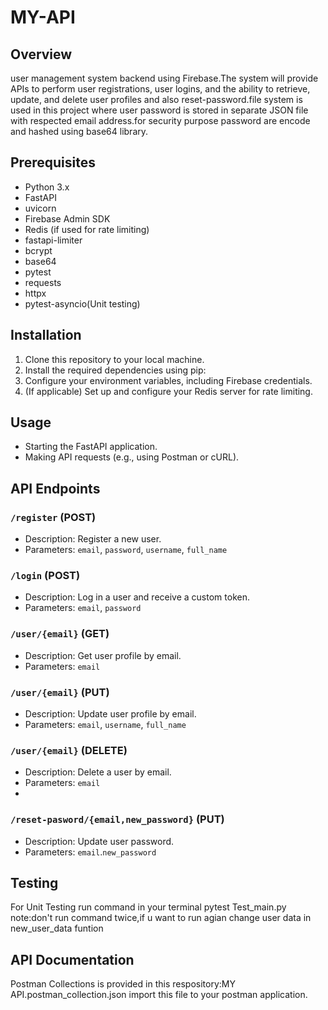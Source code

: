 # MY-API
## Overview

user management system backend using Firebase.The system will provide
APIs to perform user registrations, user logins, and the ability to retrieve, update, and delete
user profiles and also reset-password.file system is used in this project where user password is stored in 
separate JSON file with respected email address.for security purpose password are encode and hashed using 
base64 library.

## Prerequisites

- Python 3.x
- FastAPI
- uvicorn
- Firebase Admin SDK
- Redis (if used for rate limiting)
-  fastapi-limiter
- bcrypt
- base64
- pytest
- requests
- httpx
- pytest-asyncio(Unit testing)

## Installation

1. Clone this repository to your local machine.
2. Install the required dependencies using pip:
3. Configure your environment variables, including Firebase credentials.
4. (If applicable) Set up and configure your Redis server for rate limiting.

## Usage

- Starting the FastAPI application.
- Making API requests (e.g., using Postman or cURL).

## API Endpoints

### `/register` (POST)

- Description: Register a new user.
- Parameters: `email`, `password`, `username`, `full_name`

### `/login` (POST)

- Description: Log in a user and receive a custom token.
- Parameters: `email`, `password`

### `/user/{email}` (GET)

- Description: Get user profile by email.
- Parameters: `email`

### `/user/{email}` (PUT)

- Description: Update user profile by email.
- Parameters: `email`, `username`, `full_name`

### `/user/{email}` (DELETE)

- Description: Delete a user by email.
- Parameters: `email`
- 
### `/reset-pasword/{email,new_password}` (PUT)
- Description: Update user password.
- Parameters: `email`.`new_password`

## Testing

For Unit Testing 
run command in your terminal pytest Test_main.py
note:don't run command twice,if u want to run agian change user data in new_user_data funtion

## API Documentation

Postman Collections is provided in this respository:MY API.postman_collection.json
import this file to your postman application.
